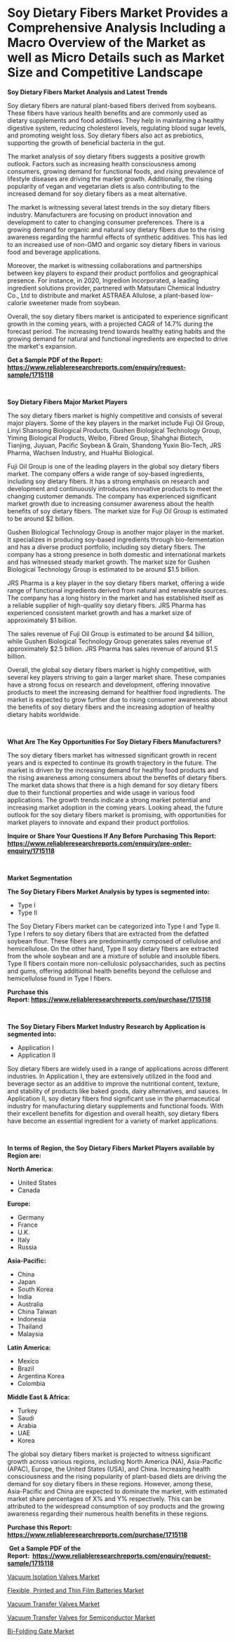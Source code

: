 <p><h1>Soy Dietary Fibers Market Provides a Comprehensive Analysis Including a Macro Overview of the Market as well as Micro Details such as Market Size and Competitive Landscape</h1></p><p><strong>Soy Dietary Fibers Market Analysis and Latest Trends</strong></p>
<p><p>Soy dietary fibers are natural plant-based fibers derived from soybeans. These fibers have various health benefits and are commonly used as dietary supplements and food additives. They help in maintaining a healthy digestive system, reducing cholesterol levels, regulating blood sugar levels, and promoting weight loss. Soy dietary fibers also act as prebiotics, supporting the growth of beneficial bacteria in the gut.</p><p>The market analysis of soy dietary fibers suggests a positive growth outlook. Factors such as increasing health consciousness among consumers, growing demand for functional foods, and rising prevalence of lifestyle diseases are driving the market growth. Additionally, the rising popularity of vegan and vegetarian diets is also contributing to the increased demand for soy dietary fibers as a meat alternative.</p><p>The market is witnessing several latest trends in the soy dietary fibers industry. Manufacturers are focusing on product innovation and development to cater to changing consumer preferences. There is a growing demand for organic and natural soy dietary fibers due to the rising awareness regarding the harmful effects of synthetic additives. This has led to an increased use of non-GMO and organic soy dietary fibers in various food and beverage applications.</p><p>Moreover, the market is witnessing collaborations and partnerships between key players to expand their product portfolios and geographical presence. For instance, in 2020, Ingredion Incorporated, a leading ingredient solutions provider, partnered with Matsutani Chemical Industry Co., Ltd to distribute and market ASTRAEA Allulose, a plant-based low-calorie sweetener made from soybean.</p><p>Overall, the soy dietary fibers market is anticipated to experience significant growth in the coming years, with a projected CAGR of 14.7% during the forecast period. The increasing trend towards healthy eating habits and the growing demand for natural and functional ingredients are expected to drive the market's expansion.</p></p>
<p><strong>Get a Sample PDF of the Report:&nbsp; <a href="https://www.reliableresearchreports.com/enquiry/request-sample/1715118">https://www.reliableresearchreports.com/enquiry/request-sample/1715118</a></strong></p>
<p>&nbsp;</p>
<p><strong>Soy Dietary Fibers Major Market Players</strong></p>
<p><p>The soy dietary fibers market is highly competitive and consists of several major players. Some of the key players in the market include Fuji Oil Group, Linyi Shansong Biological Products, Gushen Biological Technology Group, Yiming Biological Products, Weibo, Fibred Group, Shahghai Biotech, Tianjing, Juyuan, Pacific Soybean & Grain, Shandong Yuxin Bio-Tech, JRS Pharma, Wachsen Industry, and HuaHui Biological.</p><p>Fuji Oil Group is one of the leading players in the global soy dietary fibers market. The company offers a wide range of soy-based ingredients, including soy dietary fibers. It has a strong emphasis on research and development and continuously introduces innovative products to meet the changing customer demands. The company has experienced significant market growth due to increasing consumer awareness about the health benefits of soy dietary fibers. The market size for Fuji Oil Group is estimated to be around $2 billion.</p><p>Gushen Biological Technology Group is another major player in the market. It specializes in producing soy-based ingredients through bio-fermentation and has a diverse product portfolio, including soy dietary fibers. The company has a strong presence in both domestic and international markets and has witnessed steady market growth. The market size for Gushen Biological Technology Group is estimated to be around $1.5 billion.</p><p>JRS Pharma is a key player in the soy dietary fibers market, offering a wide range of functional ingredients derived from natural and renewable sources. The company has a long history in the market and has established itself as a reliable supplier of high-quality soy dietary fibers. JRS Pharma has experienced consistent market growth and has a market size of approximately $1 billion.</p><p>The sales revenue of Fuji Oil Group is estimated to be around $4 billion, while Gushen Biological Technology Group generates sales revenue of approximately $2.5 billion. JRS Pharma has sales revenue of around $1.5 billion.</p><p>Overall, the global soy dietary fibers market is highly competitive, with several key players striving to gain a larger market share. These companies have a strong focus on research and development, offering innovative products to meet the increasing demand for healthier food ingredients. The market is expected to grow further due to rising consumer awareness about the benefits of soy dietary fibers and the increasing adoption of healthy dietary habits worldwide.</p></p>
<p>&nbsp;</p>
<p><strong>What Are The Key Opportunities For Soy Dietary Fibers Manufacturers?</strong></p>
<p><p>The soy dietary fibers market has witnessed significant growth in recent years and is expected to continue its growth trajectory in the future. The market is driven by the increasing demand for healthy food products and the rising awareness among consumers about the benefits of dietary fibers. The market data shows that there is a high demand for soy dietary fibers due to their functional properties and wide usage in various food applications. The growth trends indicate a strong market potential and increasing market adoption in the coming years. Looking ahead, the future outlook for the soy dietary fibers market is promising, with opportunities for market players to innovate and expand their product portfolios.</p></p>
<p><strong>Inquire or Share Your Questions If Any Before Purchasing This Report: <a href="https://www.reliableresearchreports.com/enquiry/pre-order-enquiry/1715118">https://www.reliableresearchreports.com/enquiry/pre-order-enquiry/1715118</a></strong></p>
<p>&nbsp;</p>
<p><strong>Market Segmentation</strong></p>
<p><strong>The Soy Dietary Fibers Market Analysis by types is segmented into:</strong></p>
<p><ul><li>Type I</li><li>Type II</li></ul></p>
<p><p>The Soy Dietary Fibers market can be categorized into Type I and Type II. Type I refers to soy dietary fibers that are extracted from the defatted soybean flour. These fibers are predominantly composed of cellulose and hemicellulose. On the other hand, Type II soy dietary fibers are extracted from the whole soybean and are a mixture of soluble and insoluble fibers. Type II fibers contain more non-cellulosic polysaccharides, such as pectins and gums, offering additional health benefits beyond the cellulose and hemicellulose found in Type I fibers.</p></p>
<p><strong>Purchase this Report:&nbsp;<a href="https://www.reliableresearchreports.com/purchase/1715118">https://www.reliableresearchreports.com/purchase/1715118</a></strong></p>
<p>&nbsp;</p>
<p><strong>The Soy Dietary Fibers Market Industry Research by Application is segmented into:</strong></p>
<p><ul><li>Application I</li><li>Application II</li></ul></p>
<p><p>Soy dietary fibers are widely used in a range of applications across different industries. In Application I, they are extensively utilized in the food and beverage sector as an additive to improve the nutritional content, texture, and stability of products like baked goods, dairy alternatives, and sauces. In Application II, soy dietary fibers find significant use in the pharmaceutical industry for manufacturing dietary supplements and functional foods. With their excellent benefits for digestion and overall health, soy dietary fibers have become an essential ingredient for a variety of market applications.</p></p>
<p>&nbsp;</p>
<p><strong>In terms of Region, the Soy Dietary Fibers Market Players available by Region are:</strong></p>
<p>
    <p> <strong> North America: </strong>
        <ul>
            <li>United States</li>
            <li>Canada</li>
        </ul>
        </p> 
    <p> <strong> Europe: </strong>
        <ul>
            <li>Germany</li>
            <li>France</li>
            <li>U.K.</li>
            <li>Italy</li>
            <li>Russia</li>
        </ul>
        </p> 
    <p> <strong> Asia-Pacific: </strong>
        <ul>
            <li>China</li>
            <li>Japan</li>
            <li>South Korea</li>
            <li>India</li>
            <li>Australia</li>
            <li>China Taiwan</li>
            <li>Indonesia</li>
            <li>Thailand</li>
            <li>Malaysia</li>
        </ul>
        </p> 
    <p> <strong> Latin America: </strong>
        <ul>
            <li>Mexico</li>
            <li>Brazil</li>
            <li>Argentina Korea</li>
            <li>Colombia</li>
        </ul>
        </p> 
    <p> <strong> Middle East & Africa: </strong>
        <ul>
            <li>Turkey</li>
            <li>Saudi</li>
            <li>Arabia</li>
            <li>UAE</li>
            <li>Korea</li>
        </ul>
    </p>
    </p>
<p><p>The global soy dietary fibers market is projected to witness significant growth across various regions, including North America (NA), Asia-Pacific (APAC), Europe, the United States (USA), and China. Increasing health consciousness and the rising popularity of plant-based diets are driving the demand for soy dietary fibers in these regions. However, among these, Asia-Pacific and China are expected to dominate the market, with estimated market share percentages of X% and Y% respectively. This can be attributed to the widespread consumption of soy products and the growing awareness regarding their numerous health benefits in these regions.</p></p>
<p><strong>Purchase this Report: <a href="https://www.reliableresearchreports.com/purchase/1715118">https://www.reliableresearchreports.com/purchase/1715118</a></strong></p>
<p>&nbsp;<strong>Get a Sample PDF of the Report:&nbsp;&nbsp;<a href="https://www.reliableresearchreports.com/enquiry/request-sample/1715118">https://www.reliableresearchreports.com/enquiry/request-sample/1715118</a></strong></p>
<p><strong></strong></p>
<p><p><a href="https://medium.com/@santosh735584/vacuum-isolation-valves-market-size-market-outlook-and-market-forecast-2023-to-2030-8b06177ce859">Vacuum Isolation Valves Market</a></p><p><a href="https://github.com/zebdakicsin/Market-Research-Report-List-1/blob/main/flexible-printed-and-thin-film-batteries-market.md">Flexible, Printed and Thin Film Batteries Market</a></p><p><a href="https://medium.com/@shivay151299/vacuum-transfer-valves-market-furnishes-information-on-market-share-market-trends-and-market-d2c4126c4e07">Vacuum Transfer Valves Market</a></p><p><a href="https://medium.com/@santoshh992151/vacuum-transfer-valves-for-semiconductor-market-trends-forecast-and-competitive-analysis-to-2030-258cfff37fe8">Vacuum Transfer Valves for Semiconductor Market</a></p><p><a href="https://github.com/Krish2023na/Market-Research-Report-List-1/blob/main/bi-folding-gate-market.md">Bi-Folding Gate Market</a></p></p>